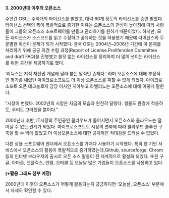 **3. 2000년대 이후의 오픈소스**

수년간 OSI는 수백개의 라이선스를 받았고, 대략 60개 정도의 라이선스를 승인 받았다. 라이선스 선택의 폭이 폭발적으로 증가한 이유는 오픈소스의 관심이 높아짐에 따라 사람들이 그들의 오픈소스 소프트웨어를 만들고 관리하기를 원하기 때문이었다. 하지만, 모든 라이선스가 소스코드를 읽고 수정하고 공유하는 것을 허용했기 때문에 라이선스의 무분별한 확산이 문제가 되기 시작했다. 결국 OSI는 2004년~2006년 기간에 이 문제를 처리하기 위해 공공 의견 수렴 과정\(Report of License Proliferation Committee and draft FAQ\)을 진행했고 쓸모 없는 라이선스를 정리하여 더 많이 쓰이는 라이선스를 위한 공간을 제공하기로 했다.



‘리눅스는 지적 재산권 개념에 달라 붙는 암적인 존재다.’ 라며 오픈소스에 대해 부정적인 평가를 내렸던 마이크로소프트도 더 이상 오픈소스를 피할 수 없게 되었다. 마이크로소프트 오픈 테크놀로지 담당 이사인 지아누고 라벨리노는 오픈소스에 대해 이렇게 말한다.

“시장이 변했다. 2002년의 시장은 지금의 모습과 완전히 달랐다. 생물도 환경에 적응하듯, 우리도 그러했을 뿐이다.”

2000년대 후반, IT시장의 주인공인 클라우드가 들어서면서 오픈소스와 클라우드는 떨어질 수 없는 관계가 되었다. 마이크로소프트도 시장의 변화에 따라 클라우드 솔루션 구축을 할 수 밖에 없었고 더 이상오픈소스에 대한 공개적인 적대감을 드러낼 수 없었다.

다른 상용 소프트웨어 벤더에서 오픈소스를 가져다 사용하기 시작했다. 특히 웹 기반 서비스에서 오픈소스의 활용이 폭발적으로 증가하였는데,Github, sourceforge, Chrom등의 인터넷 브라우저의 출시로 오픈 소스 활동이 전 세계적으로 활성화 되었다. 또한 구글, 아마존, 넷플릭스, 인텔, 오라클 등 오늘날 많은 기업들이 오픈소스를 사용하고 있다.

**\(+활용 그래프 첨부 예정\)**

2000년대 이후의 오픈소스가 어떻게 활용되는지 궁금하다면 ‘오늘날, 오픈소스’ 부분에서 자세히 확인할 수 있다.

